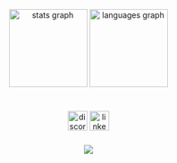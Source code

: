 <div align="center">
  <img src="https://github-readme-stats.vercel.app/api?username=sk1tliv&hide_title=false&hide_rank=false&show_icons=true&include_all_commits=true&count_private=true&disable_animations=false&theme=codeSTACKr&locale=en&hide_border=false" height="140" alt="stats graph"  />
  <img src="https://github-readme-stats.vercel.app/api/top-langs?username=sk1tliv&locale=en&hide_title=false&layout=compact&card_width=320&langs_count=10&theme=codeSTACKr&hide_border=false" height="140" alt="languages graph"  />
</div>

###

<br clear="both">

<div align="center">
  <img src="https://img.shields.io/static/v1?message=Discord&logo=discord&label=&color=7289DA&logoColor=white&labelColor=&style=for-the-badge" height="35" alt="discord logo"  />
  <img src="https://img.shields.io/static/v1?message=LinkedIn&logo=linkedin&label=&color=0077B5&logoColor=white&labelColor=&style=for-the-badge" height="35" alt="linkedin logo"  />
</div>

###

<div align="center">
  <img src="https://i.pinimg.com/736x/27/82/f9/2782f930fe6f9c911c19f0431da0eab5.jpg"  />
</div>

###
